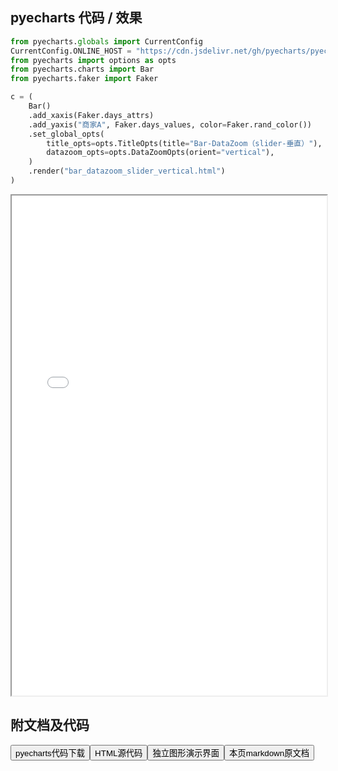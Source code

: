 
## pyecharts 代码 / 效果

```python
from pyecharts.globals import CurrentConfig
CurrentConfig.ONLINE_HOST = "https://cdn.jsdelivr.net/gh/pyecharts/pyecharts-assets@latest/assets/"
from pyecharts import options as opts
from pyecharts.charts import Bar
from pyecharts.faker import Faker

c = (
    Bar()
    .add_xaxis(Faker.days_attrs)
    .add_yaxis("商家A", Faker.days_values, color=Faker.rand_color())
    .set_global_opts(
        title_opts=opts.TitleOpts(title="Bar-DataZoom（slider-垂直）"),
        datazoom_opts=opts.DataZoomOpts(orient="vertical"),
    )
    .render("bar_datazoom_slider_vertical.html")
)
```

<iframe width="100%" height="800px" src="/pyecharts/Bar/bar_datazoom_slider_vertical.html"></iframe>

## 附文档及代码

<a href="https://cdn.jsdelivr.net/gh/wfy-belief/python/docs/pyecharts/Bar/bar_datazoom_slider_vertical.py"><button class="mybutton">pyecharts代码下载</button></a><a href="https://cdn.jsdelivr.net/gh/wfy-belief/python/docs/pyecharts/Bar/bar_datazoom_slider_vertical.html"><button class="mybutton">HTML源代码</button></a><a href="https://python.wfyblog.cn/pyecharts/Bar/bar_datazoom_slider_vertical.html"><button class="mybutton">独立图形演示界面</button></a><a href="https://cdn.jsdelivr.net/gh/wfy-belief/python/docs/pyecharts/Bar/bar_datazoom_slider_vertical.md"><button class="mybutton">本页markdown原文档</button></a>
